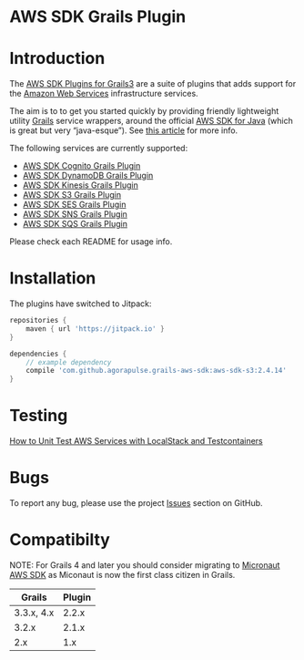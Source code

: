 AWS SDK Grails Plugin
=====================

# Introduction

The [AWS SDK Plugins for Grails3](https://medium.com/@benorama/aws-sdk-plugins-for-grails-3-cc7f910fdc0d#.5gdwdxei3) are a suite of plugins that adds support for the [Amazon Web Services](http://aws.amazon.com/) infrastructure services.

The aim is to to get you started quickly by providing friendly lightweight utility [Grails](http://grails.org) service wrappers, around the official [AWS SDK for Java](http://aws.amazon.com/sdkforjava/) (which is great but very “java-esque”).
See [this article](https://medium.com/@benorama/aws-sdk-plugins-for-grails-3-cc7f910fdc0d#.5gdwdxei3) for more info.

The following services are currently supported:

* [AWS SDK Cognito Grails Plugin](https://github.com/agorapulse/grails-aws-sdk/tree/master/grails-aws-sdk-cognito)
* [AWS SDK DynamoDB Grails Plugin](https://github.com/agorapulse/grails-aws-sdk/tree/master/grails-aws-sdk-dynamodb)
* [AWS SDK Kinesis Grails Plugin](https://github.com/agorapulse/grails-aws-sdk/tree/master/grails-aws-sdk-kinesis)
* [AWS SDK S3 Grails Plugin](https://github.com/agorapulse/grails-aws-sdk/tree/master/grails-aws-sdk-s3)
* [AWS SDK SES Grails Plugin](https://github.com/agorapulse/grails-aws-sdk/tree/master/grails-aws-sdk-ses)
* [AWS SDK SNS Grails Plugin](https://github.com/agorapulse/grails-aws-sdk/tree/master/grails-aws-sdk-sns)
* [AWS SDK SQS Grails Plugin](https://github.com/agorapulse/grails-aws-sdk/tree/master/grails-aws-sdk-sqs)

Please check each README for usage info.

# Installation

The plugins have switched to Jitpack:

```groovy
repositories {
    maven { url 'https://jitpack.io' }
}

dependencies {
    // example dependency
    compile 'com.github.agorapulse.grails-aws-sdk:aws-sdk-s3:2.4.14'
}

```

# Testing

[How to Unit Test AWS Services with LocalStack and Testcontainers](https://medium.com/agorapulse-stories/how-to-unit-test-aws-services-with-localstack-and-testcontainers-1d39fe5dc6c2)

# Bugs

To report any bug, please use the project [Issues](http://github.com/agorapulse/grails-aws-sdk/issues) section on GitHub.

# Compatibilty 

NOTE: For Grails 4 and later you should consider migrating to [Micronaut AWS SDK](https://agorapulse.github.io/micronaut-aws-sdk/) as Miconaut is now the first class citizen in Grails.

| Grails        | Plugin        |
| ------------- |---------------|
| 3.3.x, 4.x    | 2.2.x         |
| 3.2.x         | 2.1.x         |
| 2.x           | 1.x           |

